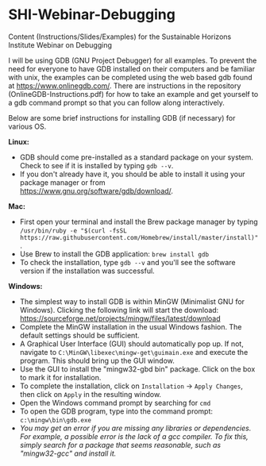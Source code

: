 # SHI-Webinar-Debugging
Content (Instructions/Slides/Examples) for the Sustainable Horizons Institute Webinar on Debugging

I will be using GDB (GNU Project Debugger) for all examples.  To prevent the need for everyone to have GDB installed on their computers and be familiar with unix, the examples can be completed using the web based gdb found at https://www.onlinegdb.com/.  There are instructions in the repository (OnlineGDB-Instructions.pdf) for how to take an example and get yourself to a gdb command prompt so that you can follow along interactively.

Below are some brief instructions for installing GDB (if necessary) for various OS.

**Linux:**   
- GDB should come pre-installed as a standard package on your system.  Check to see if it is installed by typing `gdb --v`.
- If you don't already have it, you should be able to install it using your package manager or from https://www.gnu.org/software/gdb/download/.
  
**Mac:**   
- First open your terminal and install the Brew package manager by typing `/usr/bin/ruby -e "$(curl -fsSL https://raw.githubusercontent.com/Homebrew/install/master/install)"`.
- Use Brew to install the GDB application: `brew install gdb`
- To check the installation, type `gdb --v` and you'll see the software version if the installation was successful.
  
**Windows:**   
- The simplest way to install GDB is within MinGW (Minimalist GNU for Windows). Clicking the following link will start the download: https://sourceforge.net/projects/mingw/files/latest/download
- Complete the MinGW installation in the usual Windows fashion. The default settings should be sufficient.
- A Graphical User Interface (GUI) should automatically pop up. If not, navigate to `C:\MinGW\libexec\mingw-get\guimain.exe` and execute the program. This should bring up the GUI window.
- Use the GUI to install the "mingw32-gbd bin" package. Click on the box to mark it for installation.
- To complete the installation, click on `Installation` &rarr; `Apply Changes`, then click on `Apply` in the resulting window.
- Open the Windows command prompt by searching for `cmd`
- To open the GDB program, type into the command prompt: `c:\mingw\bin\gdb.exe`
- _You may get an error if you are missing any libraries or dependencies. For example, a possible error is the lack of a gcc compiler. To fix this, simply search for a package that seems reasonable, such as "mingw32-gcc" and install it._
